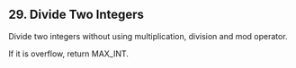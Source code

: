 ## 29. Divide Two Integers

Divide two integers without using multiplication, division and mod operator.

If it is overflow, return MAX_INT.
